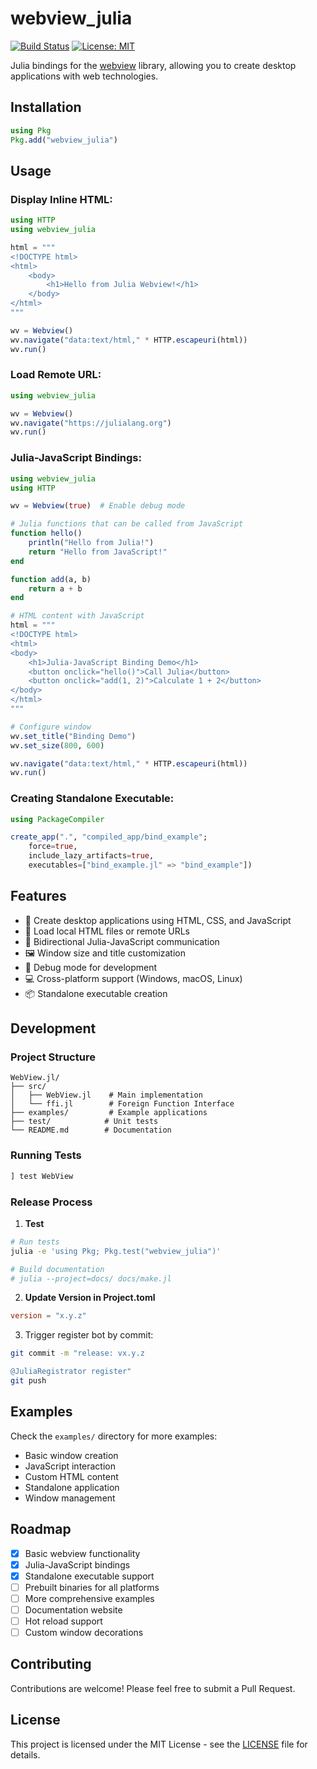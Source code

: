 # webview_julia

[![Build Status](https://github.com/congzhangzh/webview_julia/workflows/CI/badge.svg)](https://github.com/congzhangzh/webview_julia/actions)
[![License: MIT](https://img.shields.io/badge/License-MIT-yellow.svg)](https://opensource.org/licenses/MIT)

Julia bindings for the [webview](https://github.com/webview/webview) library, allowing you to create desktop applications with web technologies.

## Installation

```julia
using Pkg
Pkg.add("webview_julia")
```

## Usage

### Display Inline HTML:
```julia
using HTTP
using webview_julia

html = """
<!DOCTYPE html>
<html>
    <body>
        <h1>Hello from Julia Webview!</h1>
    </body>
</html>
"""

wv = Webview()
wv.navigate("data:text/html," * HTTP.escapeuri(html))
wv.run()
```

### Load Remote URL:
```julia
using webview_julia

wv = Webview()
wv.navigate("https://julialang.org")
wv.run()
```

### Julia-JavaScript Bindings:
```julia
using webview_julia
using HTTP

wv = Webview(true)  # Enable debug mode

# Julia functions that can be called from JavaScript
function hello()
    println("Hello from Julia!")
    return "Hello from JavaScript!"
end

function add(a, b)
    return a + b
end

# HTML content with JavaScript
html = """
<!DOCTYPE html>
<html>
<body>
    <h1>Julia-JavaScript Binding Demo</h1>
    <button onclick="hello()">Call Julia</button>
    <button onclick="add(1, 2)">Calculate 1 + 2</button>
</body>
</html>
"""

# Configure window
wv.set_title("Binding Demo")
wv.set_size(800, 600)

wv.navigate("data:text/html," * HTTP.escapeuri(html))
wv.run()
```

### Creating Standalone Executable:
```julia
using PackageCompiler

create_app(".", "compiled_app/bind_example";
    force=true,
    include_lazy_artifacts=true,
    executables=["bind_example.jl" => "bind_example"])
```

## Features

- 🚀 Create desktop applications using HTML, CSS, and JavaScript
- 📂 Load local HTML files or remote URLs
- 🔄 Bidirectional Julia-JavaScript communication
- 🖼️ Window size and title customization
- 🐛 Debug mode for development
- 💻 Cross-platform support (Windows, macOS, Linux)
- 📦 Standalone executable creation

## Development

### Project Structure
```
WebView.jl/
├── src/
│   ├── WebView.jl    # Main implementation
│   └── ffi.jl        # Foreign Function Interface
├── examples/         # Example applications
├── test/            # Unit tests
└── README.md        # Documentation
```

### Running Tests
```julia
] test WebView
```

### Release Process

1. **Test**
```bash
# Run tests
julia -e 'using Pkg; Pkg.test("webview_julia")'

# Build documentation
# julia --project=docs/ docs/make.jl
```

2. **Update Version in Project.toml**
```toml
version = "x.y.z"
```

3. Trigger register bot by commit:
```bash
git commit -m "release: vx.y.z

@JuliaRegistrator register"
git push
```

## Examples

Check the `examples/` directory for more examples:
- Basic window creation
- JavaScript interaction
- Custom HTML content
- Standalone application
- Window management

## Roadmap

- [x] Basic webview functionality
- [x] Julia-JavaScript bindings
- [x] Standalone executable support
- [ ] Prebuilt binaries for all platforms
- [ ] More comprehensive examples
- [ ] Documentation website
- [ ] Hot reload support
- [ ] Custom window decorations

## Contributing

Contributions are welcome! Please feel free to submit a Pull Request.

## License

This project is licensed under the MIT License - see the [LICENSE](LICENSE) file for details.
